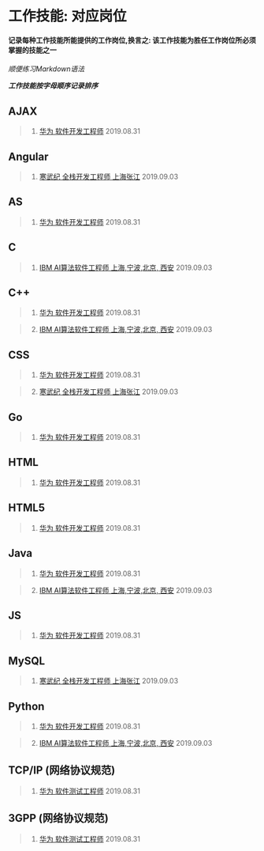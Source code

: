 # 工作技能: 对应岗位

#### 记录每种工作技能所能提供的工作岗位,换言之: 该工作技能为胜任工作岗位所必须掌握的技能之一

*顺便练习Markdown语法*

***工作技能按字母顺序记录排序***

## AJAX
> 1. [华为 软件开发工程师](http://career.huawei.com/reccampportal/campus4_index.html#campus4/pages/joblist/jobDetail.html?jobId=96297&d=1566721316359&type=2) 2019.08.31

## Angular
> 1. [寒武纪 全栈开发工程师 上海张江](http://joinus.cambricon.com/campus_apply/cambricon/1112#/job/b46f6932-f60b-4868-a34a-ff30e654462a?_k=57f5pl) 2019.09.03

## AS
> 1. [华为 软件开发工程师](http://career.huawei.com/reccampportal/campus4_index.html#campus4/pages/joblist/jobDetail.html?jobId=96297&d=1566721316359&type=2) 2019.08.31

## C
> 1. [IBM AI算法软件工程师 上海,宁波,北京, 西安](https://campus.liepin.com/xycompany/v170863/job.html?id=774) 2019.09.03

## C++
> 1. [华为 软件开发工程师](http://career.huawei.com/reccampportal/campus4_index.html#campus4/pages/joblist/jobDetail.html?jobId=96297&d=1566721316359&type=2) 2019.08.31

> 2. [IBM AI算法软件工程师 上海,宁波,北京, 西安](https://campus.liepin.com/xycompany/v170863/job.html?id=774) 2019.09.03

## CSS
> 1. [华为 软件开发工程师](http://career.huawei.com/reccampportal/campus4_index.html#campus4/pages/joblist/jobDetail.html?jobId=96297&d=1566721316359&type=2) 2019.08.31

> 2. [寒武纪 全栈开发工程师 上海张江](http://joinus.cambricon.com/campus_apply/cambricon/1112#/job/b46f6932-f60b-4868-a34a-ff30e654462a?_k=57f5pl) 2019.09.03

## Go
> 1. [华为 软件开发工程师](http://career.huawei.com/reccampportal/campus4_index.html#campus4/pages/joblist/jobDetail.html?jobId=96297&d=1566721316359&type=2) 2019.08.31

## HTML
> 1. [华为 软件开发工程师](http://career.huawei.com/reccampportal/campus4_index.html#campus4/pages/joblist/jobDetail.html?jobId=96297&d=1566721316359&type=2) 2019.08.31

## HTML5
> 1. [华为 软件开发工程师](http://career.huawei.com/reccampportal/campus4_index.html#campus4/pages/joblist/jobDetail.html?jobId=96297&d=1566721316359&type=2) 2019.08.31

## Java
> 1. [华为 软件开发工程师](http://career.huawei.com/reccampportal/campus4_index.html#campus4/pages/joblist/jobDetail.html?jobId=96297&d=1566721316359&type=2) 2019.08.31

> 2. [IBM AI算法软件工程师 上海,宁波,北京, 西安](https://campus.liepin.com/xycompany/v170863/job.html?id=774) 2019.09.03

## JS
> 1. [华为 软件开发工程师](http://career.huawei.com/reccampportal/campus4_index.html#campus4/pages/joblist/jobDetail.html?jobId=96297&d=1566721316359&type=2) 2019.08.31

## MySQL
> 1. [寒武纪 全栈开发工程师 上海张江](http://joinus.cambricon.com/campus_apply/cambricon/1112#/job/b46f6932-f60b-4868-a34a-ff30e654462a?_k=57f5pl) 2019.09.03

## Python
> 1. [华为 软件开发工程师](http://career.huawei.com/reccampportal/campus4_index.html#campus4/pages/joblist/jobDetail.html?jobId=96297&d=1566721316359&type=2) 2019.08.31

> 2. [IBM AI算法软件工程师 上海,宁波,北京, 西安](https://campus.liepin.com/xycompany/v170863/job.html?id=774) 2019.09.03

## TCP/IP (网络协议规范)
> 1. [华为 软件测试工程师](http://career.huawei.com/reccampportal/campus4_index.html#campus4/pages/joblist/jobDetail.html?jobId=96271&d=1566721463184&type=2) 2019.08.31

## 3GPP (网络协议规范)
> 1. [华为 软件测试工程师](http://career.huawei.com/reccampportal/campus4_index.html#campus4/pages/joblist/jobDetail.html?jobId=96271&d=1566721463184&type=2) 2019.08.31
